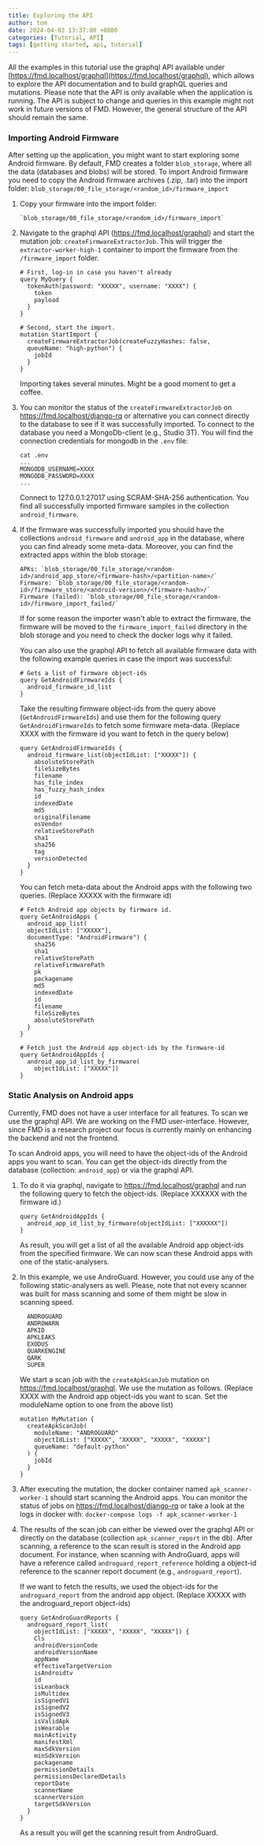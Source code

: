 ```yaml
---
title: Exploring the API
author: tom
date: 2024-04-02 13:37:00 +0800
categories: [Tutorial, API]
tags: [getting started, api, tutorial]
---
```


All the examples in this tutorial use the graphql API available under 
[https://fmd.localhost/graphql](https://fmd.localhost/graphql), 
which allows to explore the API documentation and to build graphQL queries and mutations. Please note
that the API is only available when the application is running. The API is subject to change and queries in this
example might not work in future versions of FMD. However, the general structure of the API should remain the same.


### Importing Android Firmware

After setting up the application, you might want to start exploring some Android firmware. By default,
FMD creates a folder `blob_storage`, where all the data (databases and blobs) will be stored. To import Android firmware
you need to copy the Android firmware archives (.zip, .tar) into the import folder:
`blob_storage/00_file_storage/<random_id>/firmware_import`

1. Copy your firmware into the import folder:
   ```
   `blob_storage/00_file_storage/<random_id>/firmware_import`
   ```
   
2. Navigate to the graphql API (https://fmd.localhost/graphql) and start the mutation job: `createFirmwareExtractorJob`.
   This will trigger the `extractor-worker-high-1` container to import the firmware from the `/firmware_import` folder.
   ```
   # First, log-in in case you haven't already
   query MyQuery {
     tokenAuth(password: "XXXXX", username: "XXXX") {
       token
       payload
     }
   }
   
   # Second, start the import.
   mutation StartImport {
     createFirmwareExtractorJob(createFuzzyHashes: false, 
     queueName: "high-python") {
       jobId
     }
   }
   ```
   Importing takes several minutes. Might be a good moment to get a coffee.

3. You can monitor the status of the `createFirmwareExtractorJob` on https://fmd.localhost/django-rq or
   alternative you can connect directly to the database to see if it was successfully imported.
   To connect to the database you need a MongoDb-client (e.g., Studio 3T). You will find the connection credentials
   for mongodb in the `.env` file:
   ```
   cat .env
   ...
   MONGODB_USERNAME=XXXX
   MONGODB_PASSWORD=XXXX
   ...
   ```
   Connect to 127.0.0.1:27017 using SCRAM-SHA-256 authentication. You find all successfully imported firmware samples
   in the collection `android_firmware`.

4. If the firmware was successfully imported you should have the collections `android_firmware` and `android_app`
   in the database, where you can find already some meta-data. Moreover, you can find the extracted
   apps within the blob storage:
   ```
   APKs: `blob_storage/00_file_storage/<random-id>/android_app_store/<firmware-hash>/<partition-name>/`
   Firmware: `blob_storage/00_file_storage/<random-id>/firmware_store/<android-version>/<firmware-hash>/`
   Firmware (failed): `blob_storage/00_file_storage/<random-id>/firmware_import_failed/`
   ```
   If for some reason the importer wasn't able to extract the firmware, the firmware will be moved to the
   `firmware_import_failed` directory in the blob storage and you need to check the docker logs why it failed.
   
   You can also use the graphql API to fetch all available firmware data with the following example queries
   in case the import was successful:
   ```
   # Gets a list of firmware object-ids
   query GetAndroidFirmwareIds {
     android_firmware_id_list
   }
   ```

   Take the resulting firmware object-ids from the query above (`GetAndroidFirmwareIds`) and use them for the
   following query `GetAndroidFirmwareIds`
   to fetch some firmware meta-data. (Replace XXXX with the firmware id you want to fetch in the query below)
   ```
   query GetAndroidFirmwareIds {
     android_firmware_list(objectIdList: ["XXXXX"]) {
       absoluteStorePath
       fileSizeBytes
       filename
       has_file_index
       has_fuzzy_hash_index
       id
       indexedDate
       md5
       originalFilename
       osVendor
       relativeStorePath
       sha1
       sha256
       tag
       versionDetected
     }
   }
   ```

   You can fetch meta-data about the Android apps with the following two queries. (Replace XXXXX with the firmware id)
   ```
   # Fetch Android app objects by firmware id.
   query GetAndroidApps {
     android_app_list(
     objectIdList: ["XXXXX"], 
     documentType: "AndroidFirmware") {
       sha256
       sha1
       relativeStorePath
       relativeFirmwarePath
       pk
       packagename
       md5
       indexedDate
       id
       filename
       fileSizeBytes
       absoluteStorePath
     }
   }
   ```

   ```
   # Fetch just the Android app object-ids by the firmware-id
   query GetAndroidAppIds {
     android_app_id_list_by_firmware(
       objectIdList: ["XXXXX"])
   }
   ```


### Static Analysis on Android apps

Currently, FMD does not have a user interface for all features. To scan we use the graphql API. We are working
on the FMD user-interface. However, since FMD is a research project our focus is currently mainly on enhancing the
backend and not the frontend.

To scan Android apps, you will need to have the object-ids of the Android apps you want to scan. You can get the
object-ids directly from the database (collection: `android_app`) or via the graphql API.
1. To do it via graphql, navigate to https://fmd.localhost/graphql and run the following query to fetch the object-ids.
   (Replace XXXXXX with the firmware id.)
   ```
   query GetAndroidAppIds {
     android_app_id_list_by_firmware(objectIdList: ["XXXXXX"])
   }
   ```
   As result, you will get a list of all the available Android app object-ids from the specified firmware. We can now
   scan these Android apps with one of the static-analysers.

2. In this example, we use AndroGuard. However, you could use any of the following static-analysers as well. Please,
   note that not every scanner was built for mass scanning and some of them might be slow in scanning speed.
   ```
     ANDROGUARD
     ANDROWARN
     APKID
     APKLEAKS
     EXODUS
     QUARKENGINE
     QARK
     SUPER 
   ```
   We start a scan job with the `createApkScanJob` mutation on https://fmd.localhost/graphql. We use the mutation as
   follows. (Replace XXXX with the Android app object-ids you want to scan. Set the moduleName option to one from the
   above list)
   ```
   mutation MyMutation {
     createApkScanJob(
       moduleName: "ANDROGUARD"
       objectIdList: ["XXXXX", "XXXXX", "XXXXX", "XXXXX"]
       queueName: "default-python"
     ) {
       jobId
     }
   }
   ```
3. After executing the mutation, the docker container named `apk_scanner-worker-1` should start scanning
   the Android apps. You can monitor the status of jobs on https://fmd.localhost/django-rq or
   take a look at the logs in docker with: `docker-compose logs -f apk_scanner-worker-1`

4. The results of the scan job can either be viewed over the graphql API or directly on the database
   (collection `apk_scanner_report` in the db). After scanning, a reference to the scan result
   is stored in the Android app document. For instance,
   when scanning with AndroGuard, apps will have a reference called `androguard_report_reference` holding a object-id
   reference to the scanner report document (e.g., `androguard_report`).

   If we want to fetch the results, we used the object-ids for the `androguard_report` from the android app object.
   (Replace XXXXX with the androguard_report object-ids)
   ```
   query GetAndroGuardReports {
     androguard_report_list(
       objectIdList: ["XXXXX", "XXXXX", "XXXXX"]) {
       Cls
       androidVersionCode
       androidVersionName
       appName
       effectiveTargetVersion
       isAndroidtv
       id
       isLeanback
       isMultidex
       isSignedV1
       isSignedV2
       isSignedV3
       isValidApk
       isWearable
       mainActivity
       manifestXml
       maxSdkVersion
       minSdkVersion
       packagename
       permissionDetails
       permissionsDeclaredDetails
       reportDate
       scannerName
       scannerVersion
       targetSdkVersion
     }
   }
   ```
   As a result you will get the scanning result from AndroGuard.
